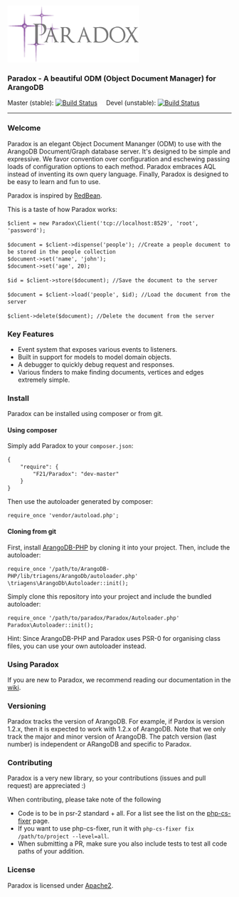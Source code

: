 ![Paradox Logo](assets/logo.png)

### Paradox - A beautiful ODM (Object Document Manager) for ArangoDB


Master (stable): [![Build Status](https://travis-ci.org/F21/Paradox.png?branch=master)](https://travis-ci.org/F21/Paradox)
&nbsp;&nbsp;&nbsp;&nbsp;Devel (unstable): [![Build Status](https://travis-ci.org/F21/Paradox.png?branch=devel)](https://travis-ci.org/F21/Paradox)

----------------------------------------------------------------------------

### Welcome
Paradox is an elegant Object Document Mananger (ODM) to use with the ArangoDB Document/Graph database server. It's designed
to be simple and expressive. We favor convention over configuration and eschewing passing loads of configuration options
to each method. Paradox embraces AQL instead of inventing its own query language. Finally, Paradox is designed to be easy to
learn and fun to use.

Paradox is inspired by [RedBean](https://github.com/gabordemooij/redbean).

This is a taste of how Paradox works:

    $client = new Paradox\Client('tcp://localhost:8529', 'root', 'password');
    
    $document = $client->dispense('people'); //Create a people document to be stored in the people collection
    $document->set('name', 'john');
    $document->set('age', 20);
    
    $id = $client->store($document); //Save the document to the server
    
    $document = $client->load('people', $id); //Load the document from the server
    
    $client->delete($document); //Delete the document from the server

### Key Features
* Event system that exposes various events to listeners.
* Built in support for models to model domain objects.
* A debugger to quickly debug request and responses.
* Various finders to make finding documents, vertices and edges extremely simple.

### Install
Paradox can be installed using composer or from git.

#### Using composer
Simply add Paradox to your `composer.json`:

    {
        "require": {
            "F21/Paradox": "dev-master"
        }
    }
    
Then use the autoloader generated by composer:

    require_once 'vendor/autoload.php';

#### Cloning from git
First, install [ArangoDB-PHP](https://github.com/triAGENS/ArangoDB-PHP) by cloning it into your project. Then, include
the autoloader:

    require_once '/path/to/ArangoDB-PHP/lib/triagens/ArangoDb/autoloader.php'
    \triagens\ArangoDb\Autoloader::init();

Simply clone this repository into your project and include the bundled autoloader:

    require_once '/path/to/paradox/Paradox/Autoloader.php'
    Paradox\Autoloader::init();
    
Hint: Since ArangoDB-PHP and Paradox uses PSR-0 for organising class files, you can use your own autoloader instead.

### Using Paradox
If you are new to Paradox, we recommend reading our documentation in the [wiki](https://github.com/F21/Paradox/wiki).

### Versioning
Paradox tracks the version of ArangoDB. For example, if Pardox is version 1.2.x, then it is expected to work with 1.2.x of ArangoDB.
Note that we only track the major and minor version of ArangoDB. The patch version (last number) is independent or ARangoDB and specific to Paradox.

### Contributing
Paradox is a very new library, so your contributions (issues and pull request) are appreciated :)

When contributing, please take note of the following
* Code is to be in psr-2 standard + all. For a list see the list on the [php-cs-fixer](https://github.com/fabpot/PHP-CS-Fixer) page.
* If you want to use php-cs-fixer, run it with `php-cs-fixer fix /path/to/project --level=all`.
* When submitting a PR, make sure you also include tests to test all code paths of your addition. 

### License
Paradox is licensed under [Apache2](http://www.apache.org/licenses/LICENSE-2.0.html).
    
